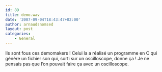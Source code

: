 ```yaml
---
id: 89
title: demo.wav
date: '2007-09-04T18:43:47+02:00'
author: arnaudsnomsed
layout: post
categories:
    - General
---
```


Ils sont fous ces demomakers ! Celui la a réalisé un programme en C qui génère un fichier son qui, sorti sur un oscilloscope, donne ça ! Je ne pensais pas que l’on pouvait faire ça avec un oscilloscope.

<center><object height="350" width="425"><param name="movie" value="http://www.youtube.com/v/s1eNjUgaB-g"></param><param name="wmode" value="transparent"></param><embed height="350" src="http://www.youtube.com/v/s1eNjUgaB-g" type="application/x-shockwave-flash" width="425" wmode="transparent"></embed></object></center>